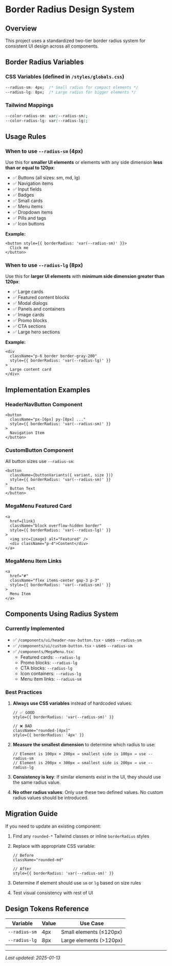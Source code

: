# Border Radius Design System

## Overview
This project uses a standardized two-tier border radius system for consistent UI design across all components.

## Border Radius Variables

### CSS Variables (defined in `/styles/globals.css`)
```css
--radius-sm: 4px;  /* Small radius for compact elements */
--radius-lg: 8px;  /* Large radius for bigger elements */
```

### Tailwind Mappings
```css
--color-radius-sm: var(--radius-sm);
--color-radius-lg: var(--radius-lg);
```

## Usage Rules

### When to use `--radius-sm` (4px)
Use this for **smaller UI elements** or elements with any side dimension **less than or equal to 120px**:

- ✅ Buttons (all sizes: sm, md, lg)
- ✅ Navigation items
- ✅ Input fields
- ✅ Badges
- ✅ Small cards
- ✅ Menu items
- ✅ Dropdown items
- ✅ Pills and tags
- ✅ Icon buttons

**Example:**
```tsx
<button style={{ borderRadius: 'var(--radius-sm)' }}>
  Click me
</button>
```

### When to use `--radius-lg` (8px)
Use this for **larger UI elements** with **minimum side dimension greater than 120px**:

- ✅ Large cards
- ✅ Featured content blocks
- ✅ Modal dialogs
- ✅ Panels and containers
- ✅ Image cards
- ✅ Promo blocks
- ✅ CTA sections
- ✅ Large hero sections

**Example:**
```tsx
<div 
  className="p-6 border border-gray-200"
  style={{ borderRadius: 'var(--radius-lg)' }}
>
  Large content card
</div>
```

## Implementation Examples

### HeaderNavButton Component
```tsx
<button
  className="px-[6px] py-[8px] ..."
  style={{ borderRadius: 'var(--radius-sm)' }}
>
  Navigation Item
</button>
```

### CustomButton Component
All button sizes use `--radius-sm`:
```tsx
<button
  className={buttonVariants({ variant, size })}
  style={{ borderRadius: 'var(--radius-sm)' }}
>
  Button Text
</button>
```

### MegaMenu Featured Card
```tsx
<a 
  href={link} 
  className="block overflow-hidden border"
  style={{ borderRadius: 'var(--radius-lg)' }}
>
  <img src={image} alt="Featured" />
  <div className="p-4">Content</div>
</a>
```

### MegaMenu Item Links
```tsx
<a 
  href="#" 
  className="flex items-center gap-3 p-3"
  style={{ borderRadius: 'var(--radius-sm)' }}
>
  Menu Item
</a>
```

## Components Using Radius System

### Currently Implemented
- ✅ `/components/ui/header-nav-button.tsx` - uses `--radius-sm`
- ✅ `/components/ui/custom-button.tsx` - uses `--radius-sm`
- ✅ `/components/MegaMenu.tsx`:
  - Featured cards: `--radius-lg`
  - Promo blocks: `--radius-lg`
  - CTA blocks: `--radius-lg`
  - Icon containers: `--radius-lg`
  - Menu item links: `--radius-sm`

### Best Practices

1. **Always use CSS variables** instead of hardcoded values:
   ```tsx
   // ✅ GOOD
   style={{ borderRadius: 'var(--radius-sm)' }}
   
   // ❌ BAD
   className="rounded-[4px]"
   style={{ borderRadius: '4px' }}
   ```

2. **Measure the smallest dimension** to determine which radius to use:
   ```tsx
   // Element is 100px × 200px → smallest side is 100px → use --radius-sm
   // Element is 200px × 300px → smallest side is 200px → use --radius-lg
   ```

3. **Consistency is key**: If similar elements exist in the UI, they should use the same radius value.

4. **No other radius values**: Only use these two defined values. No custom radius values should be introduced.

## Migration Guide

If you need to update an existing component:

1. Find any `rounded-*` Tailwind classes or inline `borderRadius` styles
2. Replace with appropriate CSS variable:
   ```tsx
   // Before
   className="rounded-md"
   
   // After
   style={{ borderRadius: 'var(--radius-sm)' }}
   ```

3. Determine if element should use `sm` or `lg` based on size rules
4. Test visual consistency with rest of UI

## Design Tokens Reference

| Variable | Value | Use Case |
|----------|-------|----------|
| `--radius-sm` | 4px | Small elements (≤120px) |
| `--radius-lg` | 8px | Large elements (>120px) |

---

*Last updated: 2025-01-13*
